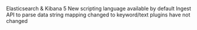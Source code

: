 Elasticsearch & Kibana 5
New scripting language available by default
Ingest API to parse data
string mapping changed to keyword/text
plugins have not changed

